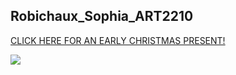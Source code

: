 ## Robichaux_Sophia_ART2210
[CLICK HERE FOR AN EARLY CHRISTMAS PRESENT!](https://sophiarobichaux.github.io/Robichaux_Sophia_ART2210-1/Project_2/index.html)

![](https://sophiarobichaux.github.io/Robichaux_Sophia_ART2210-1/Project_2/santaclause.jpg)